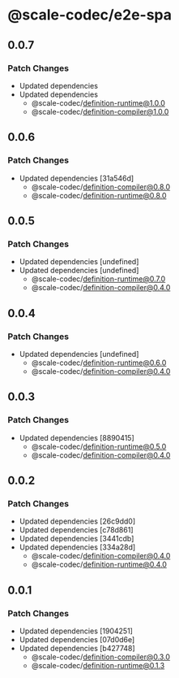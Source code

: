 # @scale-codec/e2e-spa

## 0.0.7

### Patch Changes

-   Updated dependencies
-   Updated dependencies
    -   @scale-codec/definition-runtime@1.0.0
    -   @scale-codec/definition-compiler@1.0.0

## 0.0.6

### Patch Changes

-   Updated dependencies [31a546d]
    -   @scale-codec/definition-compiler@0.8.0
    -   @scale-codec/definition-runtime@0.8.0

## 0.0.5

### Patch Changes

-   Updated dependencies [undefined]
-   Updated dependencies [undefined]
    -   @scale-codec/definition-runtime@0.7.0
    -   @scale-codec/definition-compiler@0.4.0

## 0.0.4

### Patch Changes

-   Updated dependencies [undefined]
    -   @scale-codec/definition-runtime@0.6.0
    -   @scale-codec/definition-compiler@0.4.0

## 0.0.3

### Patch Changes

-   Updated dependencies [8890415]
    -   @scale-codec/definition-runtime@0.5.0
    -   @scale-codec/definition-compiler@0.4.0

## 0.0.2

### Patch Changes

-   Updated dependencies [26c9dd0]
-   Updated dependencies [c78d861]
-   Updated dependencies [3441cdb]
-   Updated dependencies [334a28d]
    -   @scale-codec/definition-compiler@0.4.0
    -   @scale-codec/definition-runtime@0.4.0

## 0.0.1

### Patch Changes

-   Updated dependencies [1904251]
-   Updated dependencies [07d0d6e]
-   Updated dependencies [b427748]
    -   @scale-codec/definition-compiler@0.3.0
    -   @scale-codec/definition-runtime@0.1.3
